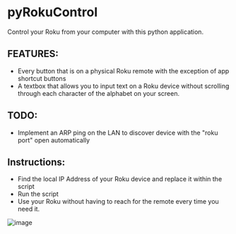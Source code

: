 # pyRokuControl
Control your Roku from your computer with this python application.

## FEATURES:
- Every button that is on a physical Roku remote with the exception of app shortcut buttons
- A textbox that allows you to input text on a Roku device without scrolling through each character of the alphabet on your screen.

## TODO:
- Implement an ARP ping on the LAN to discover device with the "roku port" open automatically

## Instructions:
- Find the local IP Address of your Roku device and replace it within the script
- Run the script
- Use your Roku without having to reach for the remote every time you need it.

![image](https://github.com/iridant/pyRokuControl/assets/10984744/7db8874f-6315-4419-80c9-27f100e99ff3)
